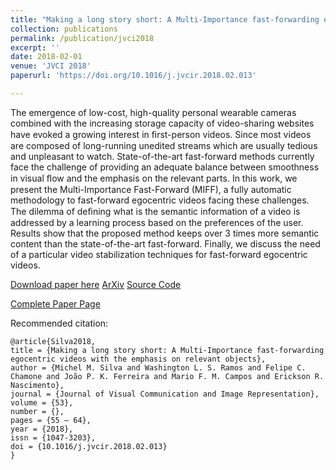 ```yaml
---
title: "Making a long story short: A Multi-Importance fast-forwarding egocentric videos with the emphasis on relevant objects"
collection: publications
permalink: /publication/jvci2018
excerpt: ''
date: 2018-02-01
venue: 'JVCI 2018'
paperurl: 'https://doi.org/10.1016/j.jvcir.2018.02.013'

---
```


The emergence of low-cost, high-quality personal wearable cameras combined with the increasing storage capacity of video-sharing websites have evoked a growing interest in ﬁrst-person videos. Since most videos are composed of long-running unedited streams which are usually tedious and unpleasant to watch. State-of-the-art fast-forward methods currently face the challenge of providing an adequate balance between smoothness in visual ﬂow and the emphasis on the relevant parts. In this work, we present the Multi-Importance Fast-Forward (MIFF), a fully automatic methodology to fast-forward egocentric videos facing these challenges. The dilemma of deﬁning what is the semantic information of a video is addressed by a learning process based on the preferences of the user. Results show that the proposed method keeps over 3 times more semantic content than the state-of-the-art fast-forward. Finally, we discuss the need of a particular video stabilization techniques for fast-forward egocentric videos.

[Download paper here](https://doi.org/10.1016/j.jvcir.2018.02.013)
[ArXiv](https://arxiv.org/abs/1711.03473)
[Source Code](https://github.com/verlab/SemanticFastForward_JVCI_2018)

[Complete Paper Page](https://www.verlab.dcc.ufmg.br/semantic-hyperlapse/jvci2018/)

Recommended citation:
```
@article{Silva2018,
title = {Making a long story short: A Multi-Importance fast-forwarding egocentric videos with the emphasis on relevant objects},
author = {Michel M. Silva and Washington L. S. Ramos and Felipe C. Chamone and João P. K. Ferreira and Mario F. M. Campos and Erickson R. Nascimento},
journal = {Journal of Visual Communication and Image Representation},
volume = {53},
number = {},
pages = {55 – 64},
year = {2018},
issn = {1047-3203},
doi = {10.1016/j.jvcir.2018.02.013}
}
```